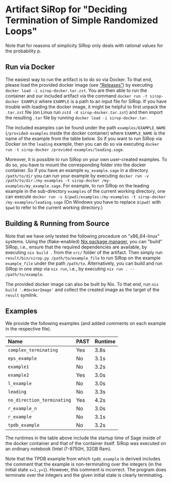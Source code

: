 # Artifact SiRop for "Deciding Termination of Simple Randomized Loops"

Note that for reasons of simplicity SiRop only deals with rational values for the probability p.

## Run via Docker
The easiest way to run the artifact is to do so via Docker.
To that end, please load the provided docker image (see [“Releases”](https://github.com/aprove-developers/SiRop/releases)) by executing `docker load -i sirop-docker.tar.zst`.
You are then able to run the container and our included artifact via the command `docker run -t sirop-docker EXAMPLE` where `EXAMPLE` is a path to an input file for SiRop.
If you have trouble with loading the docker image, it might be helpful to first unpack the `.tar.zst` file (on Linux run `zstd -d sirop-docker.tar.zst`) and then import the resulting `.tar` file by running `docker load -i sirop-docker.tar`.

The included examples can be found under the path `examples/EXAMPLE_NAME` (`/provided-examples` inside the docker container) where `EXAMPLE_NAME` is the name of the example from the table below.
So if you want to run SiRop via Docker on the `leading` example, then you can do so via executing `docker run -t sirop-docker /provided-examples/leading.sage`.

Moreover, it is possible to run SiRop on your own user-created examples.
To do so, you have to mount the corresponding folder into the docker container.
So if you have an example `my_example.sage` in a directory `/path/to/dir` you can run your example by executing `docker run -v /path/to/dir:/my-examples -t sirop-docker /my-examples/my_example.sage`. For example, to run SiRop on the leading example in the sub-directory `examples` of the current working directory, one can execute `docker run -v $(pwd)/examples:/my-examples -t sirop-docker /my-examples/leading.sage` (On Windows you have to replace `$(pwd)` with `$pwd` to refer to the current working directory.)

## Building & Running from Source
Note that we have only tested the following procedure on "x86_64-linux" systems.
Using the (flake-enabled) [Nix package manager](https://nixos.org/), you can "build" SiRop, i.e., ensure that the required dependencies are available, by executing `nix build .` from the `src/` folder of the artifact.
Then simply run `result/bin/sirop.py /path/to/example_file` to run SiRop on the example `example_file` under the path `/path/to`.
Alternatively, you can build and run SiRop in one step via `nix run`, i.e., by executing `nix run . -- /path/to/example`.

The provided docker image can also be built by Nix.
To that end, run `nix build '.#dockerImage'` and collect the created image as the target of the `result` symlink.

## Examples

We provide the following examples (and added comments on each example in the respective file).

| Name                       | PAST | Runtime |
|:---------------------------|:-----|:--------|
| `complex_terminating`      | Yes  | 3.8s    |
| `eps_example`              | No   | 3.1s    |
| `example1`                 | No   | 3.2s    |
| `example2`                 | Yes  | 3.0s    |
| `l_example`                | No   | 3.0s    |
| `leading`                  | No   | 3.3s    |
| `no_direction_terminating` | Yes  | 4.2s    |
| `r_example_n`              | No   | 3.0s    |
| `r_example`                | No   | 3.1s    |
| `tpdb_example`             | No   | 3.2s    |

The runtimes in the table above include the startup time of Sage inside of the docker container and that of the container itself.
SiRop was executed on an ordinary notebook (Intel i7-9750H, 32GB Ram).

Note that the TPDB example from which `tpdb_example` is derived includes the comment that the example is non-terminating over the integers (in the initial state `x=1,y=1`).
However, this comment is incorrect.
The program does terminate over the integers and the given initial state is clearly terminating.
